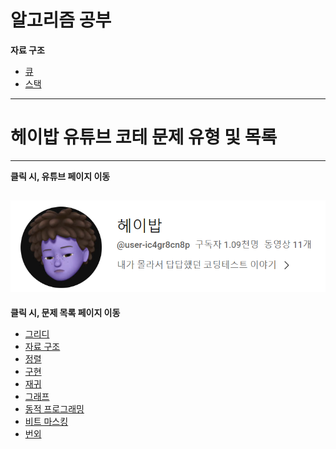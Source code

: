 # 알고리즘 공부
**자료 구조**
+ [큐](https://github.com/kymjaehong/coding-test-problems/blob/main/codingtest/src/main/kotlin/com/fastcampus/codingtest/datastructure/Queue.kt)<br>
+ [스택](https://github.com/kymjaehong/coding-test-problems/blob/main/codingtest/src/main/kotlin/com/fastcampus/codingtest/datastructure/Stack.kt)<br>

---
# 헤이밥 유튜브 코테 문제 유형 및 목록
---
**클릭 시, 유튜브 페이지 이동** <br>

[![img](https://github.com/kymjaehong/coding-test-problems/blob/main/img.png)](https://www.youtube.com/watch?v=rUWf0mhcrQk&t=1s)
<br>
---
**클릭 시, 문제 목록 페이지 이동** <br>

+ [그리디](https://github.com/kymjaehong/coding-test-problems/tree/main/heybob-list/greedy)<br>
+ [자료 구조](https://github.com/kymjaehong/coding-test-problems/tree/main/heybob-list/data-structure)<br>
+ [정렬](https://github.com/kymjaehong/coding-test-problems/tree/main/heybob-list/sort)<br>
+ [구현](https://github.com/kymjaehong/coding-test-problems/tree/main/heybob-list/implementation)<br>
+ [재귀](https://github.com/kymjaehong/coding-test-problems/tree/main/heybob-list/recursive)<br>
+ [그래프](https://github.com/kymjaehong/coding-test-problems/tree/main/heybob-list/graph)<br>
+ [동적 프로그래밍](https://github.com/kymjaehong/coding-test-problems/tree/main/heybob-list/dp)<br>
+ [비트 마스킹](https://github.com/kymjaehong/coding-test-problems/tree/main/heybob-list/bit-masking)<br>
+ [번외](https://github.com/kymjaehong/coding-test-problems/tree/main/heybob-list/extra)<br>
